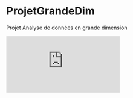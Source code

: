 # ProjetGrandeDim
Projet Analyse de données en grande dimension

![alt text](https://github.com/RaphaelLorenzo/ProjetGrandeDim/blob/main/Diag_Plan_v1.pdf?raw=true)
